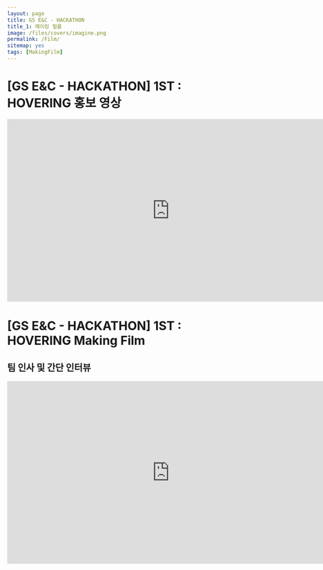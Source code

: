 ```yaml
---
layout: page
title: GS E&C - HACKATHON　
title_1: 메이킹 필름　
image: /files/covers/imagine.png
permalink: /Film/
sitemap: yes
tags: [MakingFilm]
---
```


# [GS E&C - HACKATHON] 1ST : HOVERING 홍보 영상

<div class="video-container" align="center">
  <iframe width="752" height="423" src="https://www.youtube.com/embed/LxyEWh9ly_I" title="YouTube video player" frameborder="0" allow="accelerometer; autoplay; clipboard-write; encrypted-media; gyroscope; picture-in-picture" allowfullscreen></iframe>
</div>

# [GS E&C - HACKATHON] 1ST : HOVERING Making Film
## 팀 인사 및 간단 인터뷰

<div class="video-container" align="center">
  <iframe width="752" height="423" src="https://youtu.be/_gxqBTPwb0Q" title="YouTube video player" frameborder="0" allow="accelerometer; autoplay; clipboard-write; encrypted-media; gyroscope; picture-in-picture" allowfullscreen></iframe>
</div>


